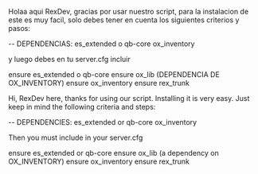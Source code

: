 Holaa aqui RexDev, gracias por usar nuestro script, para la instalacion de este es muy facil, solo debes tener en cuenta los siguientes criterios y pasos:

-- DEPENDENCIAS:
es_extended o qb-core
ox_inventory

y luego debes en tu server.cfg incluir

ensure es_extended o qb-core
ensure ox_lib (DEPENDENCIA DE OX_INVENTORY)
ensure ox_inventory
ensure rex_trunk

Hi, RexDev here, thanks for using our script. Installing it is very easy. Just keep in mind the following criteria and steps:

-- DEPENDENCIES:
es_extended or qb-core
ox_inventory

Then you must include in your server.cfg

ensure es_extended or qb-core
ensure ox_lib (a dependency on OX_INVENTORY)
ensure ox_inventory
ensure rex_trunk
